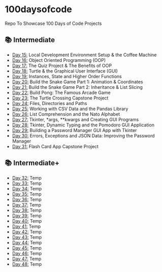 # 100daysofcode
Repo To Showcase 100 Days of Code Projects

## 📚 Intermediate
- [Day 15:](https://github.com/mgiammal/100daysofcode/tree/main/day15) Local Development Environment Setup & the Coffee Machine
- [Day 16:](https://github.com/mgiammal/100daysofcode/tree/main/day16) Object Oriented Programming (OOP)
- [Day 17:](https://github.com/mgiammal/100daysofcode/tree/main/day17) The Quiz Project & The Benefits of OOP
- [Day 18:](https://github.com/mgiammal/100daysofcode/tree/main/day18) Turtle & the Graphical User Interface (GUI)
- [Day 19:](https://github.com/mgiammal/100daysofcode/tree/main/day19) Instances, State and Higher Order Functions
- [Day 20:](https://github.com/mgiammal/100daysofcode/tree/main/day20) Build the Snake Game Part 1: Animation & Coordinates
- [Day 21:](https://github.com/mgiammal/100daysofcode/tree/main/day21) Build the Snake Game Part 2: Inheritance & List Slicing
- [Day 22:](https://github.com/mgiammal/100daysofcode/tree/main/day22) Build Pong: The Famous Arcade Game
- [Day 23:](https://github.com/mgiammal/100daysofcode/tree/main/day23) The Turtle Crossing Capstone Project
- [Day 24:](https://github.com/mgiammal/100daysofcode/tree/main/day24) Files, Directories and Paths
- [Day 25:](https://github.com/mgiammal/100daysofcode/tree/main/day25) Working with CSV Data and the Pandas Library
- [Day 26:](https://github.com/mgiammal/100daysofcode/tree/main/day26) List Comprehension and the Nato Alphabet
- [Day 27:](https://github.com/mgiammal/100daysofcode/tree/main/day27) Tkinter, *args, **kwargs and Creating GUI Programs
- [Day 28:](https://github.com/mgiammal/100daysofcode/tree/main/day28) Tkinter, Dynamic Typing and the Pomodoro GUI Application
- [Day 29:](https://github.com/mgiammal/100daysofcode/tree/main/day29) Building a Password Manager GUI App with Tkinter
- [Day 30:](https://github.com/mgiammal/100daysofcode/tree/main/day30) Errors, Exceptions and JSON Data: Improving the Password Manager
- [Day 31:](https://github.com/mgiammal/100daysofcode/tree/main/day31) Flash Card App Capstone Project

## 📚 Intermediate+
- [Day 32:](https://github.com/mgiammal/100daysofcode/tree/main/day32)  Temp
- [Day 33:](https://github.com/mgiammal/100daysofcode/tree/main/day33)  Temp
- [Day 34:](https://github.com/mgiammal/100daysofcode/tree/main/day34)  Temp
- [Day 35:](https://github.com/mgiammal/100daysofcode/tree/main/day35)  Temp
- [Day 36:](https://github.com/mgiammal/100daysofcode/tree/main/day36)  Temp
- [Day 37:](https://github.com/mgiammal/100daysofcode/tree/main/day37)  Temp
- [Day 38:](https://github.com/mgiammal/100daysofcode/tree/main/day38)  Temp
- [Day 39:](https://github.com/mgiammal/100daysofcode/tree/main/day39)  Temp
- [Day 40:](https://github.com/mgiammal/100daysofcode/tree/main/day40)  Temp
- [Day 41:](https://github.com/mgiammal/100daysofcode/tree/main/day41)  Temp
- [Day 42:](https://github.com/mgiammal/100daysofcode/tree/main/day42)  Temp
- [Day 43:](https://github.com/mgiammal/100daysofcode/tree/main/day43)  Temp
- [Day 44:](https://github.com/mgiammal/100daysofcode/tree/main/day44)  Temp
- [Day 45:](https://github.com/mgiammal/100daysofcode/tree/main/day45)  Temp
- [Day 46:](https://github.com/mgiammal/100daysofcode/tree/main/day46)  Temp
- [Day 47:](https://github.com/mgiammal/100daysofcode/tree/main/day47)  Temp
- [Day 48:](https://github.com/mgiammal/100daysofcode/tree/main/day48)  Temp